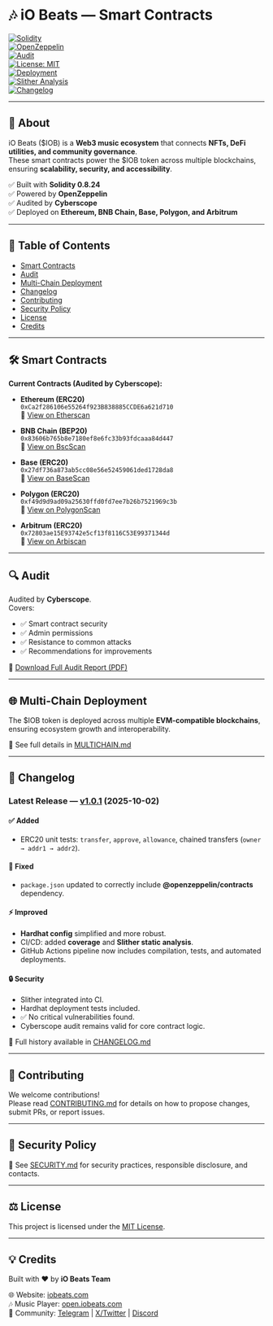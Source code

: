 # 🎶 iO Beats — Smart Contracts  

[![Solidity](https://img.shields.io/badge/Solidity-0.8.24-blue.svg?logo=solidity)](https://docs.soliditylang.org/en/v0.8.24/)  
[![OpenZeppelin](https://img.shields.io/badge/OpenZeppelin-Library-orange.svg)](https://docs.openzeppelin.com/contracts)  
[![Audit](https://img.shields.io/badge/Audit-Cyberscope-brightgreen.svg)](./audit.pdf)  
[![License: MIT](https://img.shields.io/badge/License-MIT-yellow.svg)](./LICENSE)  
[![Deployment](https://img.shields.io/badge/Deployed-MultiChain-purple.svg)](./MULTICHAIN.md)  
[![Slither Analysis](https://github.com/iobeatss/IOB-Smart-contract/actions/workflows/slither.yml/badge.svg)](https://github.com/iobeatss/IOB-Smart-contract/actions/workflows/slither.yml)  
[![Changelog](https://img.shields.io/badge/Changelog-📜-blue.svg)](./CHANGELOG.md)  



---

## 📌 About  
iO Beats ($IOB) is a **Web3 music ecosystem** that connects **NFTs, DeFi utilities, and community governance**.  
These smart contracts power the $IOB token across multiple blockchains, ensuring **scalability, security, and accessibility**.  

✅ Built with **Solidity 0.8.24**  
✅ Powered by **OpenZeppelin**  
✅ Audited by **Cyberscope**  
✅ Deployed on **Ethereum, BNB Chain, Base, Polygon, and Arbitrum**  

---

## 📑 Table of Contents  
- [Smart Contracts](#-smart-contracts)  
- [Audit](#-audit)  
- [Multi-Chain Deployment](#-multi-chain-deployment)  
- [Changelog](#-changelog)  
- [Contributing](#-contributing)  
- [Security Policy](#-security-policy)  
- [License](#-license)  
- [Credits](#-credits)  

---

## 🛠 Smart Contracts  

**Current Contracts (Audited by Cyberscope):**

- **Ethereum (ERC20)**  
  `0xCa2f286106e55264f923B838885CCDE6a621d710`  
  🔗 [View on Etherscan](https://etherscan.io/address/0xCa2f286106e55264f923B838885CCDE6a621d710)  

- **BNB Chain (BEP20)**  
  `0x83606b765b8e7180ef8e6fc33b93fdcaaa84d447`  
  🔗 [View on BscScan](https://bscscan.com/address/0x83606b765b8e7180ef8e6fc33b93fdcaaa84d447)  

- **Base (ERC20)**  
  `0x27df736a873ab5cc08e56e52459061ded1728da8`  
  🔗 [View on BaseScan](https://basescan.org/address/0x27df736a873ab5cc08e56e52459061ded1728da8)  

- **Polygon (ERC20)**  
  `0xf49d9d9ad09a25630ffd0fd7ee7b26b7521969c3b`  
  🔗 [View on PolygonScan](https://polygonscan.com/address/0xf49d9d9ad09a25630ffd0fd7ee7b26b7521969c3b)  

- **Arbitrum (ERC20)**  
  `0x72803ae15E93742e5cf13f8116C53E99371344d`  
  🔗 [View on Arbiscan](https://arbiscan.io/address/0x72803ae15E93742e5cf13f8116C53E99371344d)  

---

## 🔍 Audit  
Audited by **Cyberscope**.  
Covers:  
- ✅ Smart contract security  
- ✅ Admin permissions  
- ✅ Resistance to common attacks  
- ✅ Recommendations for improvements  

📄 [Download Full Audit Report (PDF)](./audit.pdf)  

---

## 🌐 Multi-Chain Deployment  
The $IOB token is deployed across multiple **EVM-compatible blockchains**, ensuring ecosystem growth and interoperability.  

📄 See full details in [MULTICHAIN.md](./MULTICHAIN.md)  

---

## 📜 Changelog  

### Latest Release — [v1.0.1](https://github.com/iobeatss/IOB-Smart-contract/releases/tag/v1.0.1) (2025-10-02)  

#### ✅ Added  
- ERC20 unit tests: `transfer`, `approve`, `allowance`, chained transfers (`owner → addr1 → addr2`).  

#### 🔧 Fixed  
- `package.json` updated to correctly include **@openzeppelin/contracts** dependency.  

#### ⚡ Improved  
- **Hardhat config** simplified and more robust.  
- CI/CD: added **coverage** and **Slither static analysis**.  
- GitHub Actions pipeline now includes compilation, tests, and automated deployments.  

#### 🔒 Security  
- Slither integrated into CI.  
- Hardhat deployment tests included.  
- ✅ No critical vulnerabilities found.  
- Cyberscope audit remains valid for core contract logic.  

📄 Full history available in [CHANGELOG.md](./CHANGELOG.md)  

---

## 🤝 Contributing  
We welcome contributions!  
Please read [CONTRIBUTING.md](./CONTRIBUTING.md) for details on how to propose changes, submit PRs, or report issues.  

---

## 🔐 Security Policy  
📄 See [SECURITY.md](./SECURITY.md) for security practices, responsible disclosure, and contacts.  

---

## ⚖ License  
This project is licensed under the [MIT License](./LICENSE).  

---

## 💡 Credits  
Built with ❤️ by **iO Beats Team**  

🌐 Website: [iobeats.com](https://iobeats.com)  
🎶 Music Player: [open.iobeats.com](https://open.iobeats.com)  
💬 Community: [Telegram](https://t.me/iobeatscommunity) | [X/Twitter](https://x.com/iobeatsofficial) | [Discord](https://discord.com/invite/...)  
